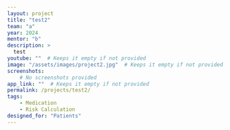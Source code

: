 ```yaml
---
layout: project
title: "test2"
team: "a"
year: 2024
mentor: "b"
description: >
  test
youtube: ""  # Keeps it empty if not provided
image: "/assets/images/project2.jpg"  # Keeps it empty if not provided
screenshots:
    # No screenshots provided
app_link: ""  # Keeps it empty if not provided
permalink: /projects/test2/
tags:
    - Medication
    - Risk Calculation
designed_for: "Patients"
---
```

